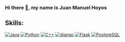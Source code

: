 ### Hi there 👋, my name is Juan Manuel Hoyos
## Skills:
[![Java](https://img.shields.io/badge/Java-007396?style=for-the-badge&logo=java&logoColor=white&labelColor=101010)]()
[![Python](https://img.shields.io/badge/Python-F7DF1E?style=for-the-badge&logo=Python&logoColor=white&labelColor=101010)]()
[![C++](https://img.shields.io/badge/C++-007396?style=for-the-badge&logo=c%2B%2B)]()
[![django](https://img.shields.io/badge/django-339933?style=for-the-badge&logo=django&logoColor=white&labelColor=101010)]()
[![Flask](https://img.shields.io/badge/Flask-007396?style=for-the-badge&logo=Flask&logoColor=white&labelColor=101010)]()
[![PostgreSQL](https://img.shields.io/badge/PostgreSQL-007396?style=for-the-badge&logo=PostgreSQL&logoColor=white&labelColor=101010)]()
